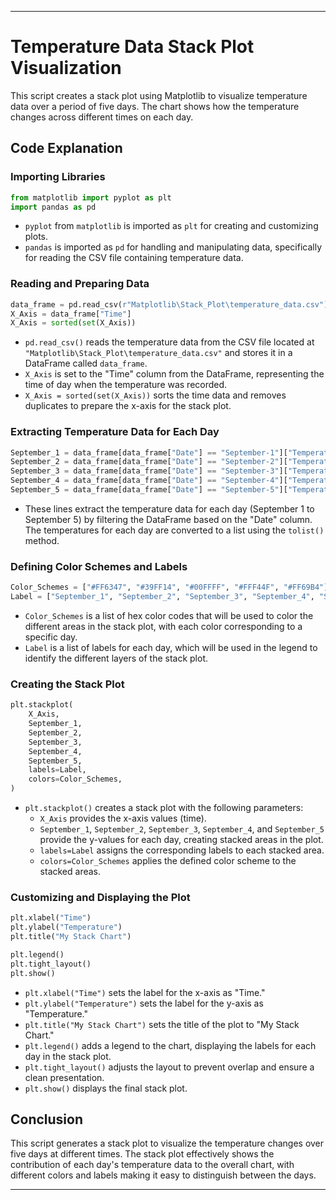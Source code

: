 
---

# Temperature Data Stack Plot Visualization

This script creates a stack plot using Matplotlib to visualize temperature data over a period of five days. The chart shows how the temperature changes across different times on each day.

## Code Explanation

### Importing Libraries

```python
from matplotlib import pyplot as plt
import pandas as pd
```

- `pyplot` from `matplotlib` is imported as `plt` for creating and customizing plots.
- `pandas` is imported as `pd` for handling and manipulating data, specifically for reading the CSV file containing temperature data.

### Reading and Preparing Data

```python
data_frame = pd.read_csv(r"Matplotlib\Stack_Plot\temperature_data.csv")
X_Axis = data_frame["Time"]
X_Axis = sorted(set(X_Axis))
```

- `pd.read_csv()` reads the temperature data from the CSV file located at `"Matplotlib\Stack_Plot\temperature_data.csv"` and stores it in a DataFrame called `data_frame`.
- `X_Axis` is set to the "Time" column from the DataFrame, representing the time of day when the temperature was recorded.
- `X_Axis = sorted(set(X_Axis))` sorts the time data and removes duplicates to prepare the x-axis for the stack plot.

### Extracting Temperature Data for Each Day

```python
September_1 = data_frame[data_frame["Date"] == "September-1"]["Temperature"].tolist()
September_2 = data_frame[data_frame["Date"] == "September-2"]["Temperature"].tolist()
September_3 = data_frame[data_frame["Date"] == "September-3"]["Temperature"].tolist()
September_4 = data_frame[data_frame["Date"] == "September-4"]["Temperature"].tolist()
September_5 = data_frame[data_frame["Date"] == "September-5"]["Temperature"].tolist()
```

- These lines extract the temperature data for each day (September 1 to September 5) by filtering the DataFrame based on the "Date" column. The temperatures for each day are converted to a list using the `tolist()` method.

### Defining Color Schemes and Labels

```python
Color_Schemes = ["#FF6347", "#39FF14", "#00FFFF", "#FFF44F", "#FF69B4"]
Label = ["September_1", "September_2", "September_3", "September_4", "September_5"]
```

- `Color_Schemes` is a list of hex color codes that will be used to color the different areas in the stack plot, with each color corresponding to a specific day.
- `Label` is a list of labels for each day, which will be used in the legend to identify the different layers of the stack plot.

### Creating the Stack Plot

```python
plt.stackplot(
    X_Axis,
    September_1,
    September_2,
    September_3,
    September_4,
    September_5,
    labels=Label,
    colors=Color_Schemes,
)
```

- `plt.stackplot()` creates a stack plot with the following parameters:
  - `X_Axis` provides the x-axis values (time).
  - `September_1`, `September_2`, `September_3`, `September_4`, and `September_5` provide the y-values for each day, creating stacked areas in the plot.
  - `labels=Label` assigns the corresponding labels to each stacked area.
  - `colors=Color_Schemes` applies the defined color scheme to the stacked areas.

### Customizing and Displaying the Plot

```python
plt.xlabel("Time")
plt.ylabel("Temperature")
plt.title("My Stack Chart")

plt.legend()
plt.tight_layout()
plt.show()
```

- `plt.xlabel("Time")` sets the label for the x-axis as "Time."
- `plt.ylabel("Temperature")` sets the label for the y-axis as "Temperature."
- `plt.title("My Stack Chart")` sets the title of the plot to "My Stack Chart."
- `plt.legend()` adds a legend to the chart, displaying the labels for each day in the stack plot.
- `plt.tight_layout()` adjusts the layout to prevent overlap and ensure a clean presentation.
- `plt.show()` displays the final stack plot.

## Conclusion

This script generates a stack plot to visualize the temperature changes over five days at different times. The stack plot effectively shows the contribution of each day's temperature data to the overall chart, with different colors and labels making it easy to distinguish between the days.

---